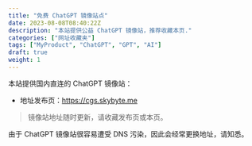 ```yaml
---
title: "免费 ChatGPT 镜像站点"
date: 2023-08-08T08:40:22Z
description: "本站提供公益 ChatGPT 镜像站，推荐收藏本页."
categories: ["网址收藏夹"]
tags: ["MyProduct", "ChatGPT", "GPT", "AI"]
draft: true
weight: 1
---
```


本站提供国内直连的 ChatGPT 镜像站：
- 地址发布页：<https://cgs.skybyte.me>

> 镜像站地址随时更新，请收藏发布页或本页。

由于 ChatGPT 镜像站很容易遭受 DNS 污染，因此会经常更换地址，请知悉。
